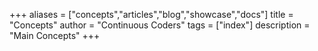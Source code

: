 +++
aliases = ["concepts","articles","blog","showcase","docs"]
title = "Concepts"
author = "Continuous Coders"
tags = ["index"]
description = "Main Concepts"
+++